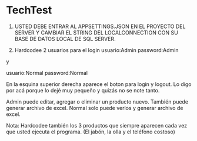 # TechTest

1) USTED DEBE ENTRAR AL APPSETTINGS.JSON EN EL PROYECTO DEL SERVER Y CAMBIAR EL STRING DEL LOCALCONNECTION CON SU BASE DE DATOS LOCAL DE SQL SERVER.

2) Hardcodee 2 usuarios para el login
usuario:Admin
password:Admin

y

usuario:Normal
password:Normal

En la esquina superior derecha aparece el boton para login y logout. Lo digo por acá porque lo dejé muy pequeño y quizás no se note tanto.

Admin puede editar, agregar o eliminar un producto nuevo. También puede generar archivo de excel.
Normal solo puede verlos y generar archivo de excel.


Nota: Hardcodee también los 3 productos que siempre aparecen cada vez que usted ejecuta el programa. (El jabón, la olla y el teléfono costoso)
